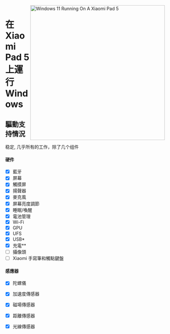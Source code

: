 <img align="right" src="https://raw.githubusercontent.com/erdilS/Port-Windows-11-Xiaomi-Pad-5/main/nabu.png" width="425" alt="Windows 11 Running On A Xiaomi Pad 5">

# 在 Xiaomi Pad 5 上運行 Windows

## 驅動支持情況
稳定, 几乎所有的工作，除了几个组件

#### 硬件
- [X] 藍牙
- [X] 屏幕
- [X] 觸摸屏
- [X] 揚聲器
- [X] 麥克風
- [X] 屏幕亮度調節
- [X] 睡眠/喚醒
- [X] 電池管理
- [X] Wi-Fi
- [X] GPU
- [X] UFS
- [X] USB*
- [X] 充電**
- [ ] 攝像頭
- [ ] Xiaomi 手寫筆和觸點鍵盤

#### 感應器
- [X] 陀螺儀
- [X] 加速度傳感器
- [X] 磁場傳感器
- [X] 距離傳感器
- [X] 光線傳感器


